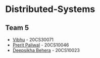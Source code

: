 # Distributed-Systems

## Team 5
- [Vibhu](https://github.com/vibhu-yadav) - 20CS30071
- [Prerit Paliwal](https://github.com/preritpaliwal/) - 20CS10046
- [Deepsikha Behera](https://github.com/deepsikhabehera) - 20CS10023
